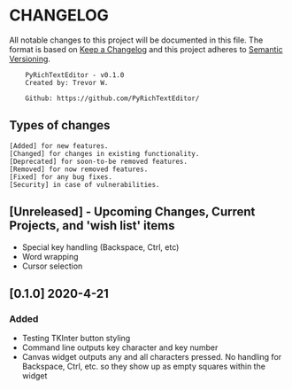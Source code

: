 # CHANGELOG
All notable changes to this project will be documented in this file. The format is based on [Keep a Changelog](https://keepachangelog.com/en/1.0.0/) and this project adheres to [Semantic Versioning](https://semver.org/spec/v2.0.0.html).


		PyRichTextEditor - v0.1.0
		Created by: Trevor W.

		Github: https://github.com/PyRichTextEditor/

## Types of changes
    [Added] for new features.
    [Changed] for changes in existing functionality.
    [Deprecated] for soon-to-be removed features.
    [Removed] for now removed features.
    [Fixed] for any bug fixes.
    [Security] in case of vulnerabilities.


## [Unreleased] - Upcoming Changes, Current Projects, and 'wish list' items
- Special key handling (Backspace, Ctrl, etc)
- Word wrapping
- Cursor selection

## [0.1.0] 2020-4-21
### Added
- Testing TKInter button styling
- Command line outputs key character and key number
- Canvas widget outputs any and all characters pressed. No handling for Backspace, Ctrl, etc. so they show up as empty squares within the widget
